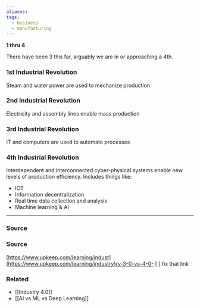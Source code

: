 ```yaml
---
aliases: 
tags:
  - business
  - manufacturing
---
```

**1 thru 4**

There have been 3 this far, arguably we are in or approaching a 4th.

### 1st Industrial Revolution

Steam and water power are used to mechanize production

### 2nd Industrial Revolution

Electricity and assembly lines enable mass production

### 3rd Industrial Revolution

IT and computers are used to automate processes

### 4th Industrial Revolution

Interdependent and interconnected cyber-physical systems enable new levels of production efficiency. Includes things like:

- IOT
- Information decentralization
- Real time data collection and analysis
- Machine learning & AI  

---

### Source

### Source

[https://www.upkeep.com/learning/indust](https://www.upkeep.com/learning/industry)ry-3-0-vs-4-0- [ ]  fix that link

### Related
- [[Industry 4.0]]
- [[AI vs ML vs Deep Learning]]